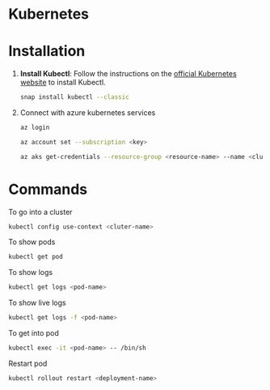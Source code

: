# Kubernetes

# Installation

1. **Install Kubectl**: Follow the instructions on the [official Kubernetes website](https://kubernetes.io/docs/tasks/tools/install-kubectl-linux/) to install Kubectl.

   ```sh
   snap install kubectl --classic
   ```

2. Connect with azure kubernetes services

   ```sh
   az login
   ```

   ```sh
   az account set --subscription <key>
   ```

   ```sh
   az aks get-credentials --resource-group <resource-name> --name <cluster-name> --overwrite-existing
   ```

# Commands

To go into a cluster

```sh
kubectl config use-context <cluter-name>
```

To show pods

```sh
kubectl get pod
```

To show logs

```sh
kubectl get logs <pod-name>
```

To show live logs

```sh
kubectl get logs -f <pod-name>
```

To get into pod

```sh
kubectl exec -it <pod-name> -- /bin/sh
```

Restart pod

```sh
kubectl rollout restart <deployment-name>
```
